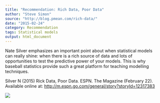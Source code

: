 ```yaml
---
title: "Recommendation: Rich Data, Poor Data"
author: "Steve Simon"
source: "http://blog.pmean.com/rich-data/"
date: "2015-02-24"
category: Recommendation
tags: Statistical models
output: html_document
---
```


Nate Silver emphasizes an important point about when statistical models
can really shine: when there is a rich source of data and lots of
opportunities to test the predictive power of your models. This is why
baseball statistics provide such a great platform for teaching modelling
techniques.

<!---More--->

Silver N (2015) Rick Data, Poor Data. ESPN. The Magazine (February 22).
Available online at:
<http://m.espn.go.com/general/story?storyId=12317383>

![](../../../web/images/15/rich-data01.png)




